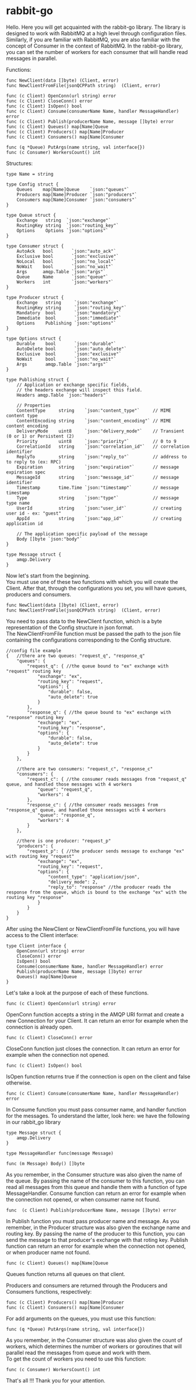 # rabbit-go

Hello. Here you will get acquainted with the rabbit-go library. The library is designed to work with RabbitMQ at a high level through configuration files.      
Similarly, if you are familiar with RabbitMQ, you are also familiar with the concept of Consumer in the context of RabbitMQ. In the rabbit-go library, you can set the number of workers for each consumer that will handle read messages in parallel.

Functions:

    func NewClient(data []byte) (Client, error)     
    func NewClientFromFile(jsonQCPPath string)  (Client, error)

    func (c Client) OpenConn(url string) error
    func (c Client) CloseConn() error
    func (c Client) IsOpen() bool
    func (c Client) Consume(consumerName Name, handler MessageHandler) error
    func (c Client) Publish(producerName Name, message []byte) error
    func (c Client) Queues() map[Name]Queue
    func (c Client) Producers() map[Name]Producer
    func (c Client) Consumers() map[Name]Consumer

    func (q *Queue) PutArgs(name string, val interface{})
    func (c Consumer) WorkersCount() int

Structures:

    type Name = string

    type Config struct {
        Queues    map[Name]Queue    `json:"queues"`
        Producers map[Name]Producer `json:"producers"`
        Consumers map[Name]Consumer `json:"consumers"`
    }

    type Queue struct {
        Exchange   string  `json:"exchange"`
        RoutingKey string  `json:"routing_key"`
        Options    Options `json:"options"`
    }

    type Consumer struct {
        AutoAck   bool       `json:"auto_ack"`
        Exclusive bool       `json:"exclusive"`
        NoLocal   bool       `json:"no_local"`
        NoWait    bool       `json:"no_wait"`
        Args      amqp.Table `json:"args"`
        Queue     Name       `json:"queue"`
        Workers   int        `json:"workers"`
    }

    type Producer struct {
        Exchange   string     `json:"exchange"`
        RoutingKey string     `json:"routing_key"`
        Mandatory  bool       `json:"mandatory"`
        Immediate  bool       `json:"immediate"`
        Options    Publishing `json:"options"`
    }

    type Options struct {
        Durable    bool       `json:"durable"`
        AutoDelete bool       `json:"auto_delete"`
        Exclusive  bool       `json:"exclusive"`
        NoWait     bool       `json:"no_wait"`
        Args       amqp.Table `json:"args"`
    }

    type Publishing struct {
        // Application or exchange specific fields,
        // the headers exchange will inspect this field.
        Headers amqp.Table `json:"headers"`

	    // Properties
	    ContentType     string    `json:"content_type"`     // MIME content type
	    ContentEncoding string    `json:"content_encoding"` // MIME content encoding
	    DeliveryMode    uint8     `json:"delivery_mode"`    // Transient (0 or 1) or Persistent (2)
	    Priority        uint8     `json:"priority"`         // 0 to 9
	    CorrelationId   string    `json:"correlation_id"`   // correlation identifier
	    ReplyTo         string    `json:"reply_to"`         // address to to reply to (ex: RPC)
	    Expiration      string    `json:"expiration"`       // message expiration spec
	    MessageId       string    `json:"message_id"`       // message identifier
	    Timestamp       time.Time `json:"timestamp"`        // message timestamp
	    Type            string    `json:"type"`             // message type name
	    UserId          string    `json:"user_id"`          // creating user id - ex: "guest"
	    AppId           string    `json:"app_id"`           // creating application id

	    // The application specific payload of the message
	    Body []byte `json:"body"`
    }

    type Message struct {
        amqp.Delivery
    }

Now let's start from the beginning․     
You must use one of these two functions with which you will create the Client. After that, through the configurations you set, you will have queues, producers and consumers.

    func NewClient(data []byte) (Client, error)     
    func NewClientFromFile(jsonQCPPath string)  (Client, error)


You need to pass data to the NewClient function, which is a byte representation of the Config structure in json format.     
The NewClientFromFile function must be passed the path to the json file containing the configurations corresponding to the Config structure.

    //config file example
    {   //there are two queues: "request_q", "response_q"
        "queues": {
            "request_q": { //the queue bound to "ex" exchange with "request" routing key
                "exchange": "ex",
                "routing_key": "request",
                "options": {
                    "durable": false,
                    "auto_delete": true
                }
            },
            "response_q": { //the queue bound to "ex" exchange with "response" routing key
                "exchange": "ex",
                "routing_key": "response",
                "options": {
                    "durable": false,
                    "auto_delete": true
                }
            }
        },
        
        //there are two consumers: "request_c", "response_c"
        "consumers": {
            "request_c": { //the consumer reads messages from "request_q" queue, and handled those messages with 4 workers
                "queue": "request_q",
                "workers": 4
            },
            "response_c": { //the consumer reads messages from "response_q" queue, and handled those messages with 4 workers
                "queue": "response_q",
                "workers": 4
            }
        },
    
        //there is one producer: "request_p"
        "producers": {
            "request_p": { //the producer sends message to exchange "ex" with routing key "request"
                "exchange": "ex",
                "routing_key": "request",
                "options": {
                    "content_type": "application/json",
                    "delivery_mode": 2,
                    "reply_to": "response" //the producer reads the response from the queue, which is bound to the exchange "ex" with the routing key "response"
                }
            }
        }
    }
After using the NewClient or NewClientFromFile functions, you will have access to the Client interface:

    type Client interface {
        OpenConn(url string) error
        CloseConn() error
        IsOpen() bool
        Consume(consumerName Name, handler MessageHandler) error
        Publish(producerName Name, message []byte) error
        Queues() map[Name]Queue
    }

Let's take a look at the purpose of each of these functions.

    func (c Client) OpenConn(url string) error

OpenConn function accepts a string in the AMQP URI format and create a new Connection for your Client. It can return an error for example when the connection is already open.

    func (c Client) CloseConn() error

CloseConn function just closes the connection․ It can return an error for example when the connection not opened.

    func (c Client) IsOpen() bool

IsOpen function returns true if the connection is open on the client and false otherwise.

    func (c Client) Consume(consumerName Name, handler MessageHandler) error

In Consume function you must pass consumer name, and handler function for the messages. To understand the latter, look here։ we have the following in our rabbit_go library

    type Message struct {
    	amqp.Delivery
    }

    type MessageHandler func(message Message)

    func (m Message) Body() []byte

As you remember, in the Consumer structure was also given the name of the queue. By passing the name of the consumer to this function, you can read all messages from this queue and handle them with a function of type MessageHandler.
Consume function can return an error for example when the connection not opened, or when consumer name not found.

    func  (c Client) Publish(producerName Name, message []byte) error

In Publish function you must pass producer name and message. As you remember, in the Producer structure was also given the exchange name and routing key. By passing the name of the producer to this function, you can send the message to that producer's exchange with that roting key.
Publish function can return an error for example when the connection not opened, or when producer name not found.

    func (c Client) Queues() map[Name]Queue

Queues function returns all queues on that client․

Producers and consumers are returned through the Producers and Consumers functions, respectively:

    func (c Client) Producers() map[Name]Producer
    func (c Client) Consumers() map[Name]Consumer

For add arguments on the queues, you must use this function:

    func (q *Queue) PutArgs(name string, val interface{})

As you remember, in the Consumer structure was also given the count of workers, which determines the number of workers or goroutines that will parallel read the messages from queue and work with them.          
To get the count of workers you need to use this function:

    func (c Consumer) WorkersCount() int

That's all !!! Thank you for your attention.